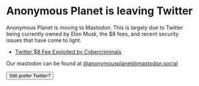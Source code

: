 # Anonymous Planet is leaving Twitter

Anonymous Planet is moving to Mastodon. This is largely due to Twitter being currently owned by Elon Musk, the $8 fees, and recent security issues that have come to light.

- [Twitter $8 Fee Exploited by Cybercriminals](https://heimdalsecurity.com/blog/twitter-8-fee-exploited-by-cybercriminals/)

Our mastodon can be found at [@anonymousplanet@mastodon.social](https://mastodon.social/@anonymousplanet)

<button title="Still prefer Twitter?" type="button" onclick="if(document.getElementById('spoiler') .style.display=='none') {document.getElementById('spoiler') .style.display=''}else{document.getElementById('spoiler') .style.display='none'}">Still prefer Twitter?</button>

<div id="spoiler" style="display:none">
For people who still prefer Twitter, our Twitter profile is <a href="https://twitter.com/AnonyPla">@AnonyPla</a>
</div>
